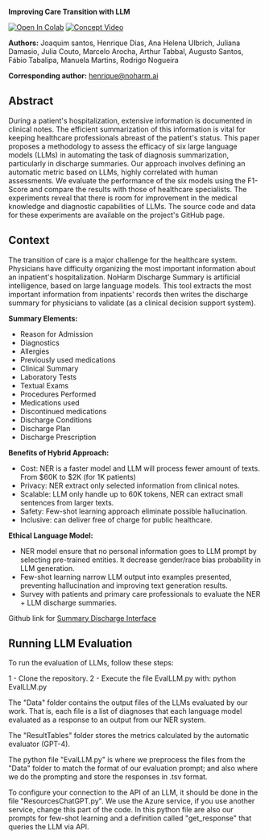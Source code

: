 **Improving Care  Transition with LLM**

[![Open In Colab](https://colab.research.google.com/assets/colab-badge.svg)](https://colab.research.google.com/github/noharm-ai/summary/blob/main/discharge_summary.ipynb)  [![Concept Video](https://img.shields.io/badge/YouTube-FF0000?style=for-the-badge&logo=youtube&logoColor=white)](https://www.youtube.com/watch?v=8sFziTdPw60)

**Authors:** Joaquim santos, Henrique Dias, Ana Helena Ulbrich,  Juliana Damasio, Julia Couto, Marcelo Arocha, Arthur Tabbal, Augusto Santos, Fábio Tabalipa, Manuela Martins, Rodrigo Nogueira

**Corresponding author:** henrique@noharm.ai

## Abstract

During a patient's hospitalization, extensive information is documented in clinical notes. The efficient summarization of this information is vital for keeping healthcare professionals abreast of the patient's status. This paper proposes a methodology to assess the efficacy of six large language models (LLMs) in automating the task of diagnosis summarization, particularly in discharge summaries. Our approach involves defining an automatic metric based on LLMs, highly correlated with human assessments. We evaluate the performance of the six models using the F1-Score and compare the results with those of healthcare specialists. The experiments reveal that there is room for improvement in the medical knowledge and diagnostic capabilities of LLMs. The source code and data for these experiments are available on the project's GitHub page.

## Context

The transition of care is a major challenge for the healthcare system. Physicians have difficulty organizing the most important information about an inpatient's hospitalization. NoHarm Discharge Summary is artificial intelligence, based on large language models. This tool extracts the most important information from inpatients' records then writes the discharge summary for physicians to validate (as a clinical decision support system). 

**Summary Elements:**
- Reason for Admission
- Diagnostics 
- Allergies
- Previously used medications
- Clinical Summary
- Laboratory Tests
- Textual Exams
- Procedures Performed
- Medications used
- Discontinued medications
- Discharge Conditions
- Discharge Plan
- Discharge Prescription

**Benefits of Hybrid Approach:**

- Cost: NER is a faster model and LLM will process fewer amount of texts. From $60K to $2K (for 1K patients)
- Privacy: NER extract only selected information from clinical notes.
- Scalable: LLM only handle up to 60K tokens, NER can extract small sentences from larger texts.
- Safety: Few-shot learning approach eliminate possible hallucination.
- Inclusive: can deliver free of charge for public healthcare.

**Ethical Language Model:**

- NER model ensure that no personal information goes to LLM prompt by selecting pre-trained entities. It decrease gender/race bias probability in LLM generation.
- Few-shot learning narrow LLM output into examples presented, preventing hallucination and improving text generation results.
- Survey with patients and  primary care professionals to evaluate the NER + LLM discharge summaries.

Github link for [Summary Discharge Interface](https://github.com/noharm-ai/frontend/blob/develop/src/features/summary/Summary.jsx)


## Running LLM Evaluation

To run the evaluation of LLMs, follow these steps:

1 - Clone the repository.
2 - Execute the file EvalLLM.py with: python EvalLLM.py

The "Data" folder contains the output files of the LLMs evaluated by our work. That is, each file is a list of diagnoses that each language model evaluated as a response to an output from our NER system.

The "ResultTables" folder stores the metrics calculated by the automatic evaluator (GPT-4).

The python file "EvalLLM.py" is where we preprocess the files from the "Data" folder to match the format of our evaluation prompt; and also where we do the prompting and store the responses in .tsv format.

To configure your connection to the API of an LLM, it should be done in the file "ResourcesChatGPT.py". We use the Azure service, if you use another service, change this part of the code. In this python file are also our prompts for few-shot learning and a definition called "get_response" that queries the LLM via API.
